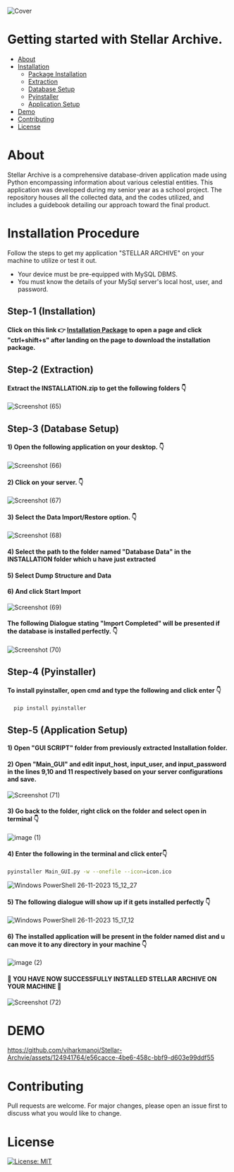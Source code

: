 ![Cover](https://github.com/viharkmanoj/Stellar-Archvie/assets/124941764/e5bd416b-0829-4e08-8b30-0fc3d2dde8e4)

# Getting started with Stellar Archive.
* [About](#About)
* [Installation](#Installation-Procedure)
  * [Package Installation](#step-1-installation)
  * [Extraction](#step-2-extraction)
  * [Database Setup](#step-3-Database-setup)
  * [Pyinstaller](#step-4-pyinstaller)
  * [Application Setup](#step-5-application-setup)
* [Demo](#DEMO)
* [Contributing](#Contributing)
* [License](#License)
# About
Stellar Archive is a comprehensive database-driven application made using Python encompassing information about various celestial entities. This application was developed during my senior year as a school project. The repository houses all the collected data, and the codes utilized, and includes a guidebook detailing our approach toward the final product. 

# Installation Procedure
Follow the steps to get my application "STELLAR ARCHIVE" on your machine to utilize or test it out.

* Your device must be pre-equipped with MySQL DBMS.
* You must know the details of your MySql server's local host, user, and password.

## Step-1 (Installation)
#### **Click on this link 👉 [Installation Package](https://github.com/viharkmanoj/Stellar-Archvie/blob/main/INSTALLATION.zip) to open a page and click "ctrl+shift+s" after landing on the page to download the installation package.**

## Step-2 (Extraction)

#### **Extract the INSTALLATION.zip to get the following folders** 👇

![Screenshot (65)](https://github.com/viharkmanoj/Stellar-Archvie/assets/124941764/107ea1d5-0998-4755-a02b-904a935b293a)

## Step-3 (Database Setup)
#### **1) Open the following application on your desktop.** 👇

![Screenshot (66)](https://github.com/viharkmanoj/Stellar-Archvie/assets/124941764/6c0c8757-2624-4708-959a-246f459c8a37)

#### **2) Click on your server.** 👇

![Screenshot (67)](https://github.com/viharkmanoj/Stellar-Archvie/assets/124941764/f6486300-6551-4255-b452-3d91a8f1d91a)

#### **3) Select the Data Import/Restore option.** 👇

![Screenshot (68)](https://github.com/viharkmanoj/Stellar-Archvie/assets/124941764/a00db75b-4ba7-4e12-a043-5ffd44fffc95)

#### **4) Select the path to the folder named "Database Data" in the INSTALLATION folder which u have just extracted**

#### **5) Select Dump Structure and Data**

#### **6) And click Start Import**

![Screenshot (69)](https://github.com/viharkmanoj/Stellar-Archvie/assets/124941764/e1d38fce-f7b6-47e4-a6bc-90707f9929ae)

#### **The following Dialogue stating "Import Completed" will be presented if the database is installed perfectly.** 👇

![Screenshot (70)](https://github.com/viharkmanoj/Stellar-Archvie/assets/124941764/01b8b64d-8e8f-4a20-9b4a-350c1559157a)

## Step-4 (Pyinstaller)

#### **To install pyinstaller, open cmd and type the following and click enter** 👇
```bash
  pip install pyinstaller
```
## Step-5 (Application Setup)

#### **1) Open "GUI SCRIPT" folder from previously extracted Installation folder.** 

#### **2) Open "Main_GUI" and edit input_host, input_user, and input_password in the lines 9,10 and 11 respectively based on your server configurations and save.**

![Screenshot (71)](https://github.com/viharkmanoj/Stellar-Archvie/assets/124941764/3e8d286c-de11-4e80-a540-1269e4de883c)


#### **3) Go back to the folder, right click on the folder and select open in terminal** 👇

![image (1)](https://github.com/viharkmanoj/Stellar-Archvie/assets/124941764/1afc3ed1-a905-4ea0-8f17-7518a15ef3a9)

#### **4) Enter the following in the terminal and click enter👇**
``` bash
pyinstaller Main_GUI.py -w --onefile --icon=icon.ico
```
![Windows PowerShell 26-11-2023 15_12_27](https://github.com/viharkmanoj/Stellar-Archvie/assets/124941764/c0d2273a-dc3a-46c6-b7eb-22063200a72d)

#### **5) The following dialogue will show up if it gets installed perfectly 👇**

![Windows PowerShell 26-11-2023 15_17_12](https://github.com/viharkmanoj/Stellar-Archvie/assets/124941764/f1d1ea49-a446-4ef9-b276-f448d6941f37)

#### **6) The installed application will be present in the folder named dist and u can move it to any directory in your machine 👇**

![image (2)](https://github.com/viharkmanoj/Stellar-Archvie/assets/124941764/abdaaeba-d886-4077-94ea-05160577ee56)

#### **🎉 YOU HAVE NOW SUCCESSFULLY INSTALLED STELLAR ARCHIVE ON YOUR MACHINE 🙌**

![Screenshot (72)](https://github.com/viharkmanoj/Stellar-Archvie/assets/124941764/e18173d1-d04d-42e7-8f88-60d75584052e)

# DEMO

https://github.com/viharkmanoj/Stellar-Archvie/assets/124941764/e56cacce-4be6-458c-bbf9-d603e99ddf55

# Contributing

Pull requests are welcome. For major changes, please open an issue first
to discuss what you would like to change.

# License

[![License: MIT](https://img.shields.io/badge/License-MIT-yellow.svg)](https://github.com/git/git-scm.com/blob/main/MIT-LICENSE.txt)
